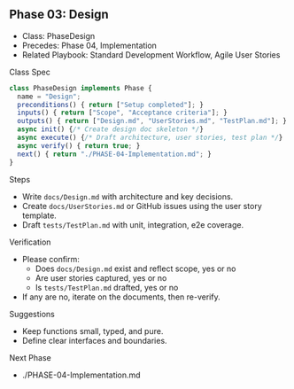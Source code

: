 ## Phase 03: Design

- Class: PhaseDesign
- Precedes: Phase 04, Implementation
- Related Playbook: Standard Development Workflow, Agile User Stories

Class Spec
```ts
class PhaseDesign implements Phase {
  name = "Design";
  preconditions() { return ["Setup completed"]; }
  inputs() { return ["Scope", "Acceptance criteria"]; }
  outputs() { return ["Design.md", "UserStories.md", "TestPlan.md"]; }
  async init() {/* Create design doc skeleton */}
  async execute() {/* Draft architecture, user stories, test plan */}
  async verify() { return true; }
  next() { return "./PHASE-04-Implementation.md"; }
}
```

Steps
- Write `docs/Design.md` with architecture and key decisions.
- Create `docs/UserStories.md` or GitHub issues using the user story template.
- Draft `tests/TestPlan.md` with unit, integration, e2e coverage.

Verification
- Please confirm:
  - Does `docs/Design.md` exist and reflect scope, yes or no
  - Are user stories captured, yes or no
  - Is `tests/TestPlan.md` drafted, yes or no
- If any are no, iterate on the documents, then re-verify.

Suggestions
- Keep functions small, typed, and pure.
- Define clear interfaces and boundaries.

Next Phase
- ./PHASE-04-Implementation.md